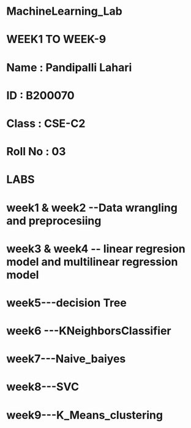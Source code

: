 # MachineLearning_Lab

# WEEK1 TO WEEK-9
# Name  : Pandipalli Lahari
# ID    : B200070
# Class : CSE-C2
# Roll No : 03


# LABS 
# week1 & week2 --Data wrangling and preprocesiing
# week3 & week4 -- linear regresion model and multilinear regression model
# week5---decision Tree
# week6 ---KNeighborsClassifier
# week7---Naive_baiyes
# week8---SVC
# week9---K_Means_clustering
